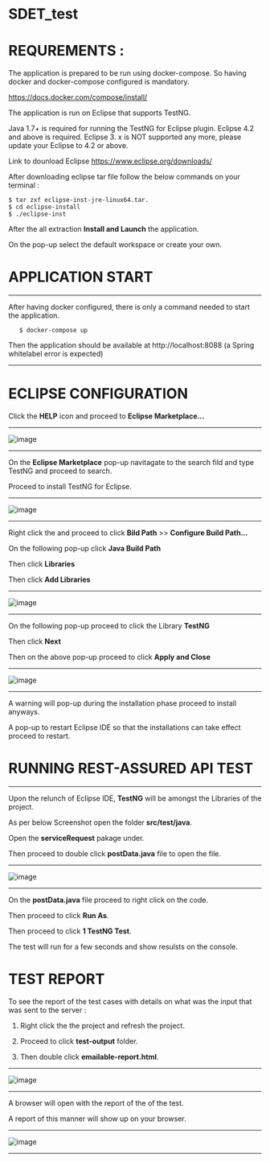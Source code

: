 # SDET_test
# REQUREMENTS : 
The application is prepared to be run using docker-compose. So having docker and docker-compose configured is mandatory.

https://docs.docker.com/compose/install/

The application is run on Eclipse that supports TestNG.

Java 1.7+ is required for running the TestNG for Eclipse plugin. Eclipse 4.2 and above is required. Eclipse 3. x is NOT supported any more, please update your Eclipse to 4.2 or above.

Link to dounload Eclipse https://www.eclipse.org/downloads/

After downloading eclipse tar file follow the below commands on your terminal :

    $ tar zxf eclipse-inst-jre-linux64.tar.
    $ cd eclipse-install
    $ ./eclipse-inst

After the all extraction **Install and Launch** the application.

On the pop-up select the default workspace or create your own.

# APPLICATION START

* * *

After having docker configured, there is only a command needed to start the application.

       $ docker-compose up
       
Then the application should be available at http://localhost:8088 (a Spring whitelabel error is expected)

* * *

# ECLIPSE CONFIGURATION

Click the **HELP** icon and proceed to **Eclipse Marketplace...**

* * *

![image](https://user-images.githubusercontent.com/49020846/147745427-209dfeec-75db-4b0f-82d1-b0693011f75a.png)

* * *

On the **Eclipse Marketplace** pop-up navitagate to the search fild and type TestNG and proceed to search.

Proceed to install TestNG for Eclipse.

* * *

![image](https://user-images.githubusercontent.com/49020846/147746227-af414d31-a4c1-45d4-a878-90ec0282816d.png)

* * *

Right click the and proceed to click **Bild Path** >> **Configure Build Path...**

On the following pop-up click **Java Build Path**

Then click **Libraries**

Then click **Add Libraries**

* * *

![image](https://user-images.githubusercontent.com/49020846/147746654-25d59c06-d0cc-46a1-9319-7fd9b403746c.png)

* * *

On the following pop-up proceed to click the Library **TestNG**


Then click **Next**


Then on the above pop-up proceed to click **Apply and Close**

* * *

![image](https://user-images.githubusercontent.com/49020846/147746758-e73c29d9-53e4-4c0a-969c-4474c3f90776.png)

* * *

A warning will pop-up during the installation phase proceed to install anyways.

A pop-up to restart Eclipse IDE so that the installations can take effect proceed to restart.


# RUNNING REST-ASSURED API TEST

* * *

Upon the relunch of Eclipse IDE, **TestNG** will be amongst the Libraries of the project.

As per below Screenshot open the folder **src/test/java**.

Open the **serviceRequest** pakage under.

Then proceed to double click **postData.java** file to open the file.

* * *
![image](https://user-images.githubusercontent.com/49020846/147748753-8393d2b4-0948-4186-80bf-dad091dd8a8c.png)
* * *


On the **postData.java** file proceed to right click on the code.

Then proceed to click **Run As**.

Then proceed to click **1 TestNG Test**. 

The test will run for a few seconds and show resulsts on the console.


# TEST REPORT

To see the report of the test cases with details on what was the input that was sent to the server : 

1. Right click the the project and refresh the project.

2. Proceed to click **test-output** folder.

3. Then double click **emailable-report.html**.

* * *
![image](https://user-images.githubusercontent.com/49020846/147749504-ba3ac089-6852-44d4-ab6a-3f2c9f7e319d.png)
* * *

A browser will open with the report of the of the test.

A report of this manner will show up on your browser.

* * *

![image](https://user-images.githubusercontent.com/49020846/147749809-2adf47f0-b171-4040-ad38-8a287a3d335f.png)

* * *











